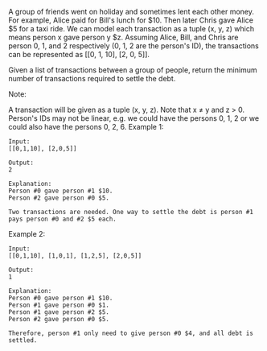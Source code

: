 A group of friends went on holiday and sometimes lent each other money. For example, Alice paid for Bill's lunch for $10. Then later Chris gave Alice $5 for a taxi ride. We can model each transaction as a tuple (x, y, z) which means person x gave person y $z. Assuming Alice, Bill, and Chris are person 0, 1, and 2 respectively (0, 1, 2 are the person's ID), the transactions can be represented as [[0, 1, 10], [2, 0, 5]].

Given a list of transactions between a group of people, return the minimum number of transactions required to settle the debt.

Note:

A transaction will be given as a tuple (x, y, z). Note that x ≠ y and z > 0.
Person's IDs may not be linear, e.g. we could have the persons 0, 1, 2 or we could also have the persons 0, 2, 6.
Example 1:

    Input:
    [[0,1,10], [2,0,5]]

    Output:
    2

    Explanation:
    Person #0 gave person #1 $10.
    Person #2 gave person #0 $5.

    Two transactions are needed. One way to settle the debt is person #1 pays person #0 and #2 $5 each.
    
Example 2:

    Input:
    [[0,1,10], [1,0,1], [1,2,5], [2,0,5]]

    Output:
    1

    Explanation:
    Person #0 gave person #1 $10.
    Person #1 gave person #0 $1.
    Person #1 gave person #2 $5.
    Person #2 gave person #0 $5.

    Therefore, person #1 only need to give person #0 $4, and all debt is settled.